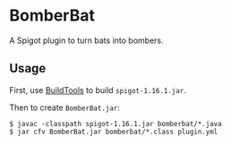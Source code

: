 # BomberBat
A Spigot plugin to turn bats into bombers.

## Usage
First, use [BuildTools](https://www.spigotmc.org/wiki/buildtools/) to build
`spigot-1.16.1.jar`.

Then to create `BomberBat.jar`:
```
$ javac -classpath spigot-1.16.1.jar bomberbat/*.java
$ jar cfv BomberBat.jar bomberbat/*.class plugin.yml
```
